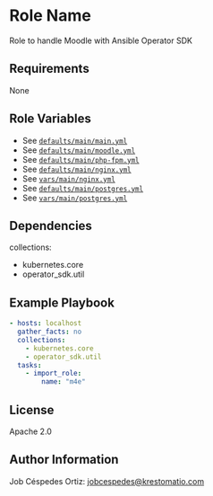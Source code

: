 Role Name
=========

Role to handle Moodle with Ansible Operator SDK

Requirements
------------

None

Role Variables
--------------

- See [`defaults/main/main.yml`](defaults/main/main.yml)
- See [`defaults/main/moodle.yml`](defaults/main/moodle.yml)
- See [`defaults/main/php-fpm.yml`](defaults/main/php-fpm.yml)
- See [`defaults/main/nginx.yml`](../../web/nginx/defaults/main/nginx.yml)
- See [`vars/main/nginx.yml`](vars/main/nginx.yml)
- See [`defaults/main/postgres.yml`](../../database/postgres/defaults/main/postgres.yml)
- See [`vars/main/postgres.yml`](vars/main/postgres.yml)

Dependencies
------------

collections:
- kubernetes.core
- operator_sdk.util

Example Playbook
----------------

```yaml
- hosts: localhost
  gather_facts: no
  collections:
    - kubernetes.core
    - operator_sdk.util
  tasks:
    - import_role:
        name: "m4e"
```
License
-------

Apache 2.0

Author Information
------------------

Job Céspedes Ortiz: jobcespedes@krestomatio.com
